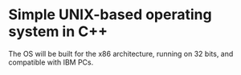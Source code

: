 # Simple UNIX-based operating system in C++

The OS will be built for the x86 architecture, running on 32 bits, and compatible with IBM PCs.

